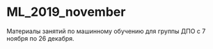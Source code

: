# ML_2019_november

Материалы занятий по машинному обучению для группы ДПО с 7 ноября по 26 декабря.
